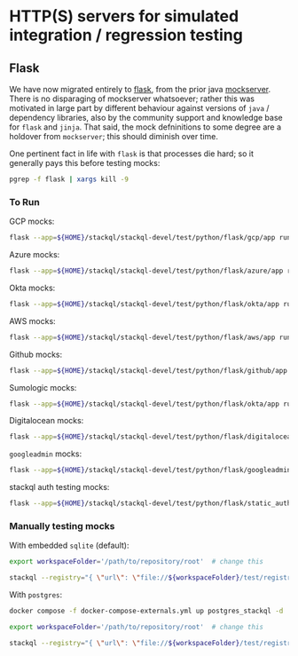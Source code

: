 

# HTTP(S) servers for simulated integration / regression testing

## Flask

We have now migrated entirely to [flask](https://flask.palletsprojects.com/en/stable/), from the prior java [mockserver](https://www.mock-server.com/).  There is no disparaging of mockserver whatsoever; rather this was motivated in large part by different behaviour against versions of `java` / dependency libraries, also by the community support and knowledge base for `flask` and `jinja`.  That said, the mock defninitions to some degree are a holdover from `mockserver`; this should diminish over time.

One pertinent fact in life with `flask` is that processes die hard; so it generally pays this before testing mocks:

```bash
pgrep -f flask | xargs kill -9
```


### To Run

GCP mocks:

```bash
flask --app=${HOME}/stackql/stackql-devel/test/python/flask/gcp/app run --cert=${HOME}/stackql/stackql-devel/test/server/mtls/credentials/pg_server_cert.pem --key=${HOME}/stackql/stackql-devel/test/server/mtls/credentials/pg_server_key.pem  --port  1080
```

Azure mocks:

```bash
flask --app=${HOME}/stackql/stackql-devel/test/python/flask/azure/app run --cert=${HOME}/stackql/stackql-devel/test/server/mtls/credentials/pg_server_cert.pem --key=${HOME}/stackql/stackql-devel/test/server/mtls/credentials/pg_server_key.pem --port 1095
```

Okta mocks:

```bash
flask --app=${HOME}/stackql/stackql-devel/test/python/flask/okta/app run --cert=${HOME}/stackql/stackql-devel/test/server/mtls/credentials/pg_server_cert.pem --key=${HOME}/stackql/stackql-devel/test/server/mtls/credentials/pg_server_key.pem  --port 1090
```

AWS mocks:

```bash
flask --app=${HOME}/stackql/stackql-devel/test/python/flask/aws/app run --cert=${HOME}/stackql/stackql-devel/test/server/mtls/credentials/pg_server_cert.pem --key=${HOME}/stackql/stackql-devel/test/server/mtls/credentials/pg_server_key.pem  --port 1091
```

Github mocks:

```bash
flask --app=${HOME}/stackql/stackql-devel/test/python/flask/github/app run --cert=${HOME}/stackql/stackql-devel/test/server/mtls/credentials/pg_server_cert.pem --key=${HOME}/stackql/stackql-devel/test/server/mtls/credentials/pg_server_key.pem  --port 1093
```

Sumologic mocks:

```bash
flask --app=${HOME}/stackql/stackql-devel/test/python/flask/okta/app run --cert=${HOME}/stackql/stackql-devel/test/server/mtls/credentials/pg_server_cert.pem --key=${HOME}/stackql/stackql-devel/test/server/mtls/credentials/pg_server_key.pem  --port 1096
```

Digitalocean mocks:

```bash
flask --app=${HOME}/stackql/stackql-devel/test/python/flask/digitalocean/app run --cert=${HOME}/stackql/stackql-devel/test/server/mtls/credentials/pg_server_cert.pem --key=${HOME}/stackql/stackql-devel/test/server/mtls/credentials/pg_server_key.pem  --port 1097
```

`googleadmin` mocks:

```bash
flask --app=${HOME}/stackql/stackql-devel/test/python/flask/googleadmin/app run --cert=${HOME}/stackql/stackql-devel/test/server/mtls/credentials/pg_server_cert.pem --key=${HOME}/stackql/stackql-devel/test/server/mtls/credentials/pg_server_key.pem  --port 1098
```

stackql auth testing mocks:

```bash
flask --app=${HOME}/stackql/stackql-devel/test/python/flask/static_auth/app run --cert=${HOME}/stackql/stackql-devel/test/server/mtls/credentials/pg_server_cert.pem --key=${HOME}/stackql/stackql-devel/test/server/mtls/credentials/pg_server_key.pem  --port  1170
```


### Manually testing mocks

With embedded `sqlite` (default):

```bash
export workspaceFolder='/path/to/repository/root'  # change this

stackql --registry="{ \"url\": \"file://${workspaceFolder}/test/registry-mocked\", \"localDocRoot\": \"${workspaceFolder}/test/registry-mocked\", \"verifyConfig\": { \"nopVerify\": true } }" --tls.allowInsecure shell
```

With `postgres`:

```bash
docker compose -f docker-compose-externals.yml up postgres_stackql -d

export workspaceFolder='/path/to/repository/root'  # change this

stackql --registry="{ \"url\": \"file://${workspaceFolder}/test/registry-mocked\", \"localDocRoot\": \"${workspaceFolder}/test/registry-mocked\", \"verifyConfig\": { \"nopVerify\": true } }" --tls.allowInsecure --sqlBackend="{ \"dbEngine\": \"postgres_tcp\", \"sqlDialect\": \"postgres\", \"dsn\": \"postgres://stackql:stackql@127.0.0.1:7432/stackql\" }" shell
```

